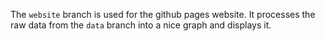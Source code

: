 The `website` branch is used for the github pages website. It processes the raw data from the `data` branch into a nice graph and displays it.
